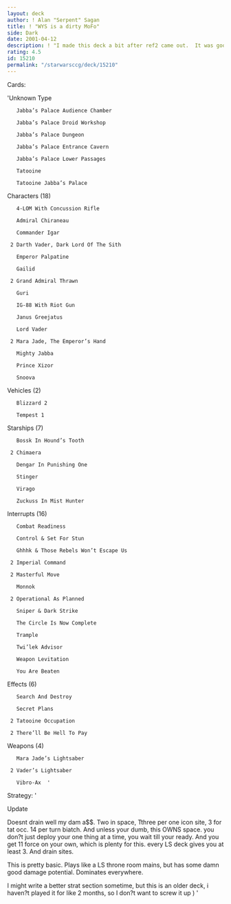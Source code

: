 ```yaml
---
layout: deck
author: ! Alan "Serpent" Sagan
title: ! "WYS is a dirty MoFo"
side: Dark
date: 2001-04-12
description: ! "I made this deck a bit after ref2 came out.  It was good at beating WYS, and no one knew what to expect.  it went undefeated in 3 tournaments."
rating: 4.5
id: 15210
permalink: "/starwarsccg/deck/15210"
---
```

Cards: 

'Unknown Type

       Jabba’s Palace Audience Chamber 

       Jabba’s Palace Droid Workshop 

       Jabba’s Palace Dungeon 

       Jabba’s Palace Entrance Cavern 

       Jabba’s Palace Lower Passages 

       Tatooine 

       Tatooine Jabba’s Palace 


Characters (18)

       4-LOM With Concussion Rifle 

       Admiral Chiraneau 

       Commander Igar 

     2 Darth Vader, Dark Lord Of The Sith 

       Emperor Palpatine 

       Gailid 

     2 Grand Admiral Thrawn 

       Guri 

       IG-88 With Riot Gun 

       Janus Greejatus 

       Lord Vader 

     2 Mara Jade, The Emperor’s Hand 

       Mighty Jabba 

       Prince Xizor 

       Snoova 


Vehicles (2)

       Blizzard 2 

       Tempest 1 


Starships (7)

       Bossk In Hound’s Tooth 

     2 Chimaera 

       Dengar In Punishing One 

       Stinger 

       Virago 

       Zuckuss In Mist Hunter 


Interrupts (16)

       Combat Readiness 

       Control & Set For Stun 

       Ghhhk & Those Rebels Won’t Escape Us 

     2 Imperial Command 

     2 Masterful Move 

       Monnok 

     2 Operational As Planned 

       Sniper & Dark Strike 

       The Circle Is Now Complete 

       Trample 

       Twi’lek Advisor 

       Weapon Levitation 

       You Are Beaten 


Effects (6)

       Search And Destroy 

       Secret Plans 

     2 Tatooine Occupation 

     2 There’ll Be Hell To Pay 


Weapons (4)

       Mara Jade’s Lightsaber 

     2 Vader’s Lightsaber 

       Vibro-Ax  '

Strategy: '

Update

Doesnt drain well my dam a$$.  Two in space, Tthree per one icon site, 3 for tat occ.  14 per turn biatch.  And unless your dumb, this OWNS space.  you don?t just deploy your one thing at a time, you wait till your ready.  And you get 11 force on your own, which is plenty for this.  every LS deck gives you at least 3.  And drain sites.



This is pretty basic.  Plays like a LS throne room mains, but has some damn good damage potential.  Dominates everywhere.


I might write a better strat section sometime, but this is an older deck, i haven?t played it for like 2 months, so I don?t want to screw it up )    '
